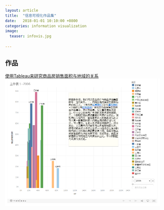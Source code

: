 ```yaml
---
layout: article
title:  "信息可视化作品集"
date:   2018-01-01 10:10:00 +0800
categories: information visualization
image:
  teaser: infovis.jpg

---
```




## 作品

<a href="https://public.tableau.com/profile/.1200#!/vizhome/2_2002/1_2">使用Tableau来研究商品房销售面积与地域的关系</a>
<img src="/images/t.png"  alt="tableau" />


